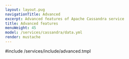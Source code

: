 ```yaml
---
layout: layout.pug
navigationTitle: Advanced
excerpt: Advanced features of Apache Cassandra service
title: Advanced features
menuWeight: 45
model: /services/cassandra/data.yml
render: mustache
---
```


#include /services/include/advanced.tmpl
